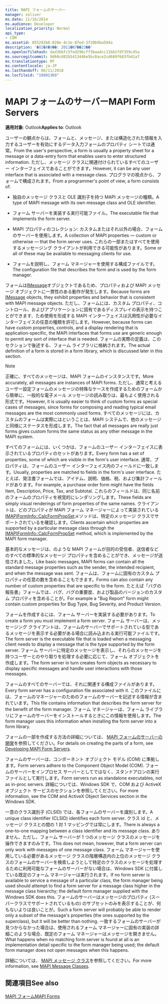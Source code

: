 ```yaml
---
title: MAPI フォームのサーバー
manager: soliver
ms.date: 11/16/2014
ms.audience: Developer
localization_priority: Normal
api_type:
- COM
ms.assetid: 855292b8-028e-4c1e-87ed-3f20b9ba584a
description: '�ŏI�X�V��: 2011�N7��23��'
ms.openlocfilehash: dad36bfc5fed296cff3baa4cc11bb1fdf359c45a
ms.sourcegitcommit: 9d60cd82b5413446e5bc8ace2cd689f683fb41a7
ms.translationtype: MT
ms.contentlocale: ja-JP
ms.lasthandoff: 06/11/2018
ms.locfileid: "19801369"
---
```

# <a name="mapi-form-servers"></a><span data-ttu-id="82c24-103">MAPI フォームのサーバー</span><span class="sxs-lookup"><span data-stu-id="82c24-103">MAPI Form Servers</span></span>

  
  
<span data-ttu-id="82c24-104">**適用対象**: Outlook</span><span class="sxs-lookup"><span data-stu-id="82c24-104">**Applies to**: Outlook</span></span> 
  
<span data-ttu-id="82c24-105">ユーザーの観点からは、フォームと、メッセージ、または構造化された情報を入力するユーザーを有効にするデータ入力フォームのプロパティ シートでは通常。</span><span class="sxs-lookup"><span data-stu-id="82c24-105">From the user's perspective, a form is usually a property sheet for a message or a data-entry form that enables users to enter structured information.</span></span> <span data-ttu-id="82c24-106">ただし、メッセージ クラスに関連付けられているすべてのユーザー インターフェイスであることができます。</span><span class="sxs-lookup"><span data-stu-id="82c24-106">However, it can be any user interface that is associated with a message class.</span></span> <span data-ttu-id="82c24-107">プログラマの視点から、フォームで構成されます。</span><span class="sxs-lookup"><span data-stu-id="82c24-107">From a programmer's point of view, a form consists of:</span></span>
  
- <span data-ttu-id="82c24-108">独自のメッセージ クラスと OLE 識別子を持つ MAPI メッセージの種類。</span><span class="sxs-lookup"><span data-stu-id="82c24-108">A type of MAPI message with its own message class and OLE identifier.</span></span>
    
- <span data-ttu-id="82c24-109">フォーム サーバーを実装する実行可能ファイル。</span><span class="sxs-lookup"><span data-stu-id="82c24-109">The executable file that implements the form server.</span></span>
    
- <span data-ttu-id="82c24-110">MAPI プロパティのコレクション: カスタムまたはそれ以外の場合、フォームのサーバーを使用します。</span><span class="sxs-lookup"><span data-stu-id="82c24-110">A collection of MAPI properties — custom or otherwise — that the form server uses.</span></span> <span data-ttu-id="82c24-111">これらの一部またはすべてを使用するメッセージング クライアントが利用できる可能性があります。</span><span class="sxs-lookup"><span data-stu-id="82c24-111">Some or all of these may be available to messaging clients for use.</span></span>
    
- <span data-ttu-id="82c24-112">フォームを説明し、フォーム マネージャーを使用する構成ファイルです。</span><span class="sxs-lookup"><span data-stu-id="82c24-112">The configuration file that describes the form and is used by the form manager.</span></span>
    
<span data-ttu-id="82c24-113">フォームは[IMessage](imessageimapiprop.md)オブジェクトであるため、プロパティおよび MAPI メッセージ オブジェクトに一貫性のある動作が発生します。</span><span class="sxs-lookup"><span data-stu-id="82c24-113">Because forms are [IMessage](imessageimapiprop.md) objects, they exhibit properties and behavior that is consistent with MAPI message objects.</span></span> <span data-ttu-id="82c24-114">ただし、フォームには、カスタム プロパティ、コントロール、およびアプリケーションに固有であるディスプレイの表示を持つことができます、ため使用を形成する MAPI インターフェイスは汎用性が必要なインターフェイスの任意の種類を許可します。</span><span class="sxs-lookup"><span data-stu-id="82c24-114">However, because forms can have custom properties, controls, and a display rendering that is application-specific, the MAPI interfaces that forms use are generic enough to permit any sort of interface that is needed.</span></span> <span data-ttu-id="82c24-115">フォームの実際の定義は、このセクションで後述する、フォーム ライブラリに格納されます。</span><span class="sxs-lookup"><span data-stu-id="82c24-115">The actual definition of a form is stored in a form library, which is discussed later in this section.</span></span> 
  
> [!NOTE]
> <span data-ttu-id="82c24-116">正確に、すべてのメッセージは、MAPI フォームのインスタンスです。</span><span class="sxs-lookup"><span data-stu-id="82c24-116">More accurately, all messages are instances of MAPI forms.</span></span> <span data-ttu-id="82c24-117">ただし、通常と考えるユーザー設定フォームのメッセージの特殊なケースを作成するためのフォームから簡単に、一般的な電子メール メッセージの読み取りは、最もよく使用される形式です。</span><span class="sxs-lookup"><span data-stu-id="82c24-117">However, it is usually easier to think of custom forms as special cases of messages, since forms for composing and reading typical email messages are the most commonly used forms.</span></span> <span data-ttu-id="82c24-118">すべてのメッセージには、カスタムのフォームは実際にはということは、MAPI システムで、他のメッセージと同様にステータスを形成します。</span><span class="sxs-lookup"><span data-stu-id="82c24-118">The fact that all messages are really just forms gives custom forms the same status as any other message in the MAPI system.</span></span> 
  
<span data-ttu-id="82c24-119">すべてのフォームには、いくつかは、フォームのユーザー インターフェイスに表示されているプロパティのセットがあります。</span><span class="sxs-lookup"><span data-stu-id="82c24-119">Every form has a set of properties, some of which are visible in the form's user interface.</span></span> <span data-ttu-id="82c24-120">通常、プロパティは、フォームのユーザー インターフェイス内のフィールドに一致します。</span><span class="sxs-lookup"><span data-stu-id="82c24-120">Usually, properties are matched to fields in the form's user interface.</span></span> <span data-ttu-id="82c24-121">たとえば、発注書フォームでは、アイテム、説明、価格、税、および集計フィールドがあります。</span><span class="sxs-lookup"><span data-stu-id="82c24-121">For example, a purchase order form might have the fields Item, Description, Price, Tax, and Subtotal.</span></span> <span data-ttu-id="82c24-122">これらのフィールドは、同じ名前のフォームのプロパティを視覚的にレンダリングします。</span><span class="sxs-lookup"><span data-stu-id="82c24-122">These fields are simply visual renderings of form properties of the same names.</span></span> <span data-ttu-id="82c24-123">クライアントは、どのプロパティが MAPI フォーム マネージャーによって実装されている[IMAPIFormInfo::CalcFormPropSet](imapiforminfo-calcformpropset.md)メソッドは、特定のメッセージ クラスでサポートされているを確認します。</span><span class="sxs-lookup"><span data-stu-id="82c24-123">Clients ascertain which properties are supported by a particular message class through the [IMAPIFormInfo::CalcFormPropSet](imapiforminfo-calcformpropset.md) method, which is implemented by the MAPI form manager.</span></span> 
  
<span data-ttu-id="82c24-124">基本的なメッセージは、のような MAPI フォームが目的の受信者、送信者などのすべての標準的なメッセージ プロパティを含めることができ、メッセージが送信されました。</span><span class="sxs-lookup"><span data-stu-id="82c24-124">Like basic messages, MAPI forms can contain all the standard message properties such as the sender, the intended recipient, and when the message was sent.</span></span> <span data-ttu-id="82c24-125">フォームは、フォームに固有のカスタム プロパティの任意の数を含めることもできます。</span><span class="sxs-lookup"><span data-stu-id="82c24-125">Forms can also contain any number of custom properties that are specific to the form.</span></span> <span data-ttu-id="82c24-126">たとえば「バグの報告書」フォームでは、バグ、バグの重要度、および製品のバージョンのカスタム プロパティを含めることが。</span><span class="sxs-lookup"><span data-stu-id="82c24-126">For example a "Bug Report" form might contain custom properties for Bug Type, Bug Severity, and Product Version.</span></span>
  
<span data-ttu-id="82c24-127">フォームを作成するには、フォーム サーバーを実装する必要があります。</span><span class="sxs-lookup"><span data-stu-id="82c24-127">To create a form you must implement a form server.</span></span> <span data-ttu-id="82c24-128">フォーム サーバーは、メッセージング クライアントは、フォームのサーバーでサポートされている型であるメッセージを表示する必要がある場合に読み込まれる実行可能ファイルです。</span><span class="sxs-lookup"><span data-stu-id="82c24-128">The form server is the executable file that is loaded when a messaging client needs to display a message that is the type supported by the form server.</span></span> <span data-ttu-id="82c24-129">フォーム サーバーに特定のメッセージを表示し、それらのメッセージを持つユーザーとのやり取りを処理する必要に応じて、フォーム オブジェクトを作成します。</span><span class="sxs-lookup"><span data-stu-id="82c24-129">The form server in turn creates form objects as necessary to display specific messages and handle user interactions with those messages.</span></span>
  
<span data-ttu-id="82c24-130">フォームのすべてのサーバーでは、それに関連する構成ファイルがあります。</span><span class="sxs-lookup"><span data-stu-id="82c24-130">Every form server has a configuration file associated with it.</span></span> <span data-ttu-id="82c24-131">このファイルには、フォームのマネージャーのためのフォームのサーバーを記述する情報が含まれています。</span><span class="sxs-lookup"><span data-stu-id="82c24-131">This file contains information that describes the form server for the benefit of the form manager.</span></span> <span data-ttu-id="82c24-132">フォーム マネージャーは、フォーム ライブラリにフォームのサーバーをインストールするときにこの情報を使用します。</span><span class="sxs-lookup"><span data-stu-id="82c24-132">The form manager uses this information when installing the form server into a form library.</span></span>
  
<span data-ttu-id="82c24-133">フォームの一部を作成する方法の詳細については、 [MAPI フォームのサーバーの開発](developing-mapi-form-servers.md)を参照してください。</span><span class="sxs-lookup"><span data-stu-id="82c24-133">For details on creating the parts of a form, see [Developing MAPI Form Servers](developing-mapi-form-servers.md).</span></span>
  
<span data-ttu-id="82c24-134">フォームのサーバーは、コンポーネント オブジェクト モデル (COM) に準拠します。</span><span class="sxs-lookup"><span data-stu-id="82c24-134">Form servers adhere to the Component Object Model (COM).</span></span> <span data-ttu-id="82c24-135">フォームのサーバーをインプロセス サーバーとしてではなく、スタンドアロンの実行ファイルとして実行します。</span><span class="sxs-lookup"><span data-stu-id="82c24-135">Form servers run as standalone executables, not as in-proc servers.</span></span> <span data-ttu-id="82c24-136">詳細については、Windows SDK で、COM および ActiveX オブジェクト サービスのセクションを参照してください。</span><span class="sxs-lookup"><span data-stu-id="82c24-136">For more information, see the COM and ActiveX Object Services section in the Windows SDK.</span></span>
  
<span data-ttu-id="82c24-137">一意のクラス識別子 (CLSID) では、各フォームのサーバーを識別します。</span><span class="sxs-lookup"><span data-stu-id="82c24-137">A unique class identifier (CLSID) identifies each form server.</span></span> <span data-ttu-id="82c24-138">クラス id と、メッセージ クラスとの間の 1 対 1 マッピングでは常にします。</span><span class="sxs-lookup"><span data-stu-id="82c24-138">There is always a one-to-one mapping between a class identifier and its message class.</span></span> <span data-ttu-id="82c24-139">ありません、ただし、フォーム サーバーが 1 つのメッセージ クラスのメッセージを操作できますのみです。</span><span class="sxs-lookup"><span data-stu-id="82c24-139">This does not mean, however, that a form server can only work with messages of one message class.</span></span> <span data-ttu-id="82c24-140">フォーム マネージャーを使用している必要があるメッセージ クラスの階層構造内の上位のメッセージ クラスのフォームのサーバーを検索しようとして特定のクラスのメッセージを処理するために利用可能なフォームのサーバーがない場合は、Windows SDK に付属している既定のフォーム マネージャーは実行されます。</span><span class="sxs-lookup"><span data-stu-id="82c24-140">If no form server is available to service a message of a particular class, the form manager being used should attempt to find a form server for a message class higher in the message class hierarchy; the default form manager supplied with the Windows SDK does this.</span></span> <span data-ttu-id="82c24-141">フォームのサーバーはメッセージのプロパティ (スーパークラスでサポートされているもの) のサブセットのみを表示することが、何もないよりは良いことが。</span><span class="sxs-lookup"><span data-stu-id="82c24-141">Such a form server will probably be able to render only a subset of the message's properties (the ones supported by the superclass), but it will be better than nothing.</span></span> <span data-ttu-id="82c24-142">一致するフォームのサーバーが見つからなかった場合は、使用されるフォーム マネージャーに固有の実装の詳細このような場合、既定のフォーム マネージャーはメッセージを開きません。</span><span class="sxs-lookup"><span data-stu-id="82c24-142">What happens when no matching form server is found at all is an implementation detail specific to the form manager being used; the default form manager does not open messages when this happens.</span></span>
  
<span data-ttu-id="82c24-143">詳細については、 [MAPI メッセージ クラス](mapi-message-classes.md)を参照してください。</span><span class="sxs-lookup"><span data-stu-id="82c24-143">For more information, see [MAPI Message Classes](mapi-message-classes.md).</span></span>
  
## <a name="see-also"></a><span data-ttu-id="82c24-144">関連項目</span><span class="sxs-lookup"><span data-stu-id="82c24-144">See also</span></span>



[<span data-ttu-id="82c24-145">MAPI フォーム</span><span class="sxs-lookup"><span data-stu-id="82c24-145">MAPI Forms</span></span>](mapi-forms.md)

